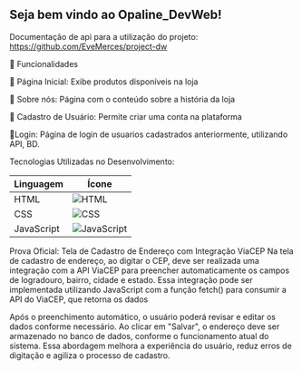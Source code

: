 ## Seja bem vindo ao Opaline_DevWeb!

Documentação de api para a utilização do projeto: https://github.com/EveMerces/project-dw 

🔧 Funcionalidades

🔹 Página Inicial: Exibe produtos disponíveis na loja

🔹 Sobre nós: Página com o conteúdo sobre a história da loja

🔹 Cadastro de Usuário: Permite criar uma conta na plataforma

🔹Login: Página de login de usuarios cadastrados anteriormente, utilizando API, BD.

Tecnologias Utilizadas no Desenvolvimento:

| Linguagem   | Ícone  |
|------------|--------|
| HTML       | ![HTML](https://cdn.jsdelivr.net/gh/devicons/devicon/icons/html5/html5-original.svg) |
| CSS        | ![CSS](https://cdn.jsdelivr.net/gh/devicons/devicon/icons/css3/css3-original.svg) |
| JavaScript | ![JavaScript](https://cdn.jsdelivr.net/gh/devicons/devicon/icons/javascript/javascript-original.svg) |



Prova Oficial: Tela de Cadastro de Endereço com Integração ViaCEP
Na tela de cadastro de endereço, ao digitar o CEP, deve ser realizada uma integração com a API ViaCEP para preencher automaticamente os campos de logradouro, bairro, cidade e estado. Essa integração pode ser implementada utilizando JavaScript com a função fetch() para consumir a API do ViaCEP, que retorna os dados

Após o preenchimento automático, o usuário poderá revisar e editar os dados conforme necessário. Ao clicar em "Salvar", o endereço deve ser armazenado no banco de dados, conforme o funcionamento atual do sistema.
Essa abordagem melhora a experiência do usuário, reduz erros de digitação e agiliza o processo de cadastro.
